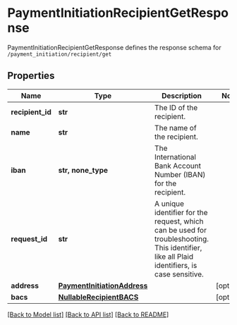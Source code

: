 # PaymentInitiationRecipientGetResponse

PaymentInitiationRecipientGetResponse defines the response schema for `/payment_initiation/recipient/get`
## Properties
Name | Type | Description | Notes
------------ | ------------- | ------------- | -------------
**recipient_id** | **str** | The ID of the recipient. | 
**name** | **str** | The name of the recipient. | 
**iban** | **str, none_type** | The International Bank Account Number (IBAN) for the recipient. | 
**request_id** | **str** | A unique identifier for the request, which can be used for troubleshooting. This identifier, like all Plaid identifiers, is case sensitive. | 
**address** | [**PaymentInitiationAddress**](PaymentInitiationAddress.md) |  | [optional] 
**bacs** | [**NullableRecipientBACS**](NullableRecipientBACS.md) |  | [optional] 

[[Back to Model list]](../README.md#documentation-for-models) [[Back to API list]](../README.md#documentation-for-api-endpoints) [[Back to README]](../README.md)


